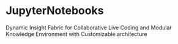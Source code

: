 # JupyterNotebooks
Dynamic Insight Fabric for Collaborative Live Coding and Modular Knowledge Environment with Customizable architecture

